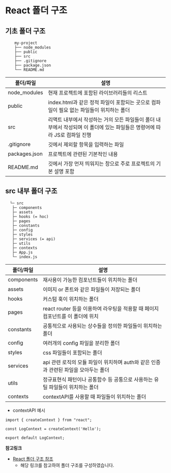 # React 폴더 구조

## 기초 폴더 구조

```
    my-project
    ├── node_modules
    ├── public
    ├── src
    ├── .gitignore
    ├── package.json
    └── README.md
```

| 폴더/파일         | 설명                                                                     |
|---------------|------------------------------------------------------------------------|
| node_modules  | 현재 프로젝트에 포함된 라이브러리들의 리스트                                               |
| public        | index.html과 같은 정적 파일이 포함되는 곳으로 컴파일이 필요 없는 파일들이 위치하는 폴더                 |
| src           | 리액트 내부에서 작성하는 거의 모든 파일들이 폴더 내부에서 작성되며 이 폴더에 있는 파일들은 명령어에 따라 JS로 컴파일 진행 |
| .gitignore    | 깃에서 제외할 항목을 입력하는 파일                                                    |
| packages.json | 프로젝트에 관련된 기본적인 내용                                                      |
| README.md     | 깃에서 가장 먼저 띄워지는 창으로 주로 프로젝트의 기본 설명 포함                                   |

## src 내부 폴더 구조

```
  └─ src
   ├─ components
   ├─ assets 
   ├─ hooks (= hoc)
   ├─ pages
   ├─ constants
   ├─ config
   ├─ styles
   ├─ services (= api)
   ├─ utils
   ├─ contexts
   ├─ App.js
   └─ index.js
```

| 폴더/파일      | 설명                                                  |
|------------|-----------------------------------------------------|
| components | 재사용이 가능한 컴포넌트들이 위치하는 폴더                             |
| assets     | 이미지 or 폰트와 같은 파일들이 저장되는 폴더                          |
| hooks      | 커스텀 훅이 위치하는 폴더                                      |
| pages      | react router 등을 이용하여 라우팅을 적용할 때 페이지 컴포넌트를 이 폴더에 위치  |
| constants  | 공통적으로 사용되는 상수들을 정의한 파일들이 위치하는 폴더                    |
| config     | 여러개의 config 파일을 분리한 폴더                              |
| styles     | css 파일들이 포함되는 폴더                                    |
| services   | api 관련 로직의 모듈 파일이 위치하며 auth와 같은 인증과 관련된 파일을 모아두는 폴더 |
| utils      | 정규표현식 패턴이나 공통함수 등 공통으로 사용하는 유틸 파일들이 위치하는 폴더         |
| contexts   | contextAPI를 사용할 때 파일들이 위치하는 폴더<br/>                 |

- contextAPI 예시

```
import { createContext } from "react";
    
const LogContext = createContext('Hello');
    
export default LogContext;
```      

**참고링크**

- [React 폴더 구조 참조](https://velog.io/@sisofiy626/React-%EB%A6%AC%EC%95%A1%ED%8A%B8%EC%9D%98-%ED%8F%B4%EB%8D%94-%EA%B5%AC%EC%A1%B0)
  - 해당 링크를 참고하여 폴더 구조를 구성하였습니다.
